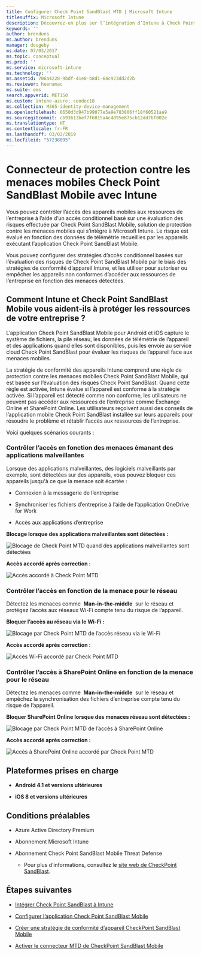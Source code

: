 ```yaml
---
title: Configurer Check Point SandBlast MTD | Microsoft Intune
titlesuffix: Microsoft Intune
description: Découvrez-en plus sur l’intégration d’Intune à Check Point SandBlast Mobile Threat Defense pour contrôler l’accès des appareils mobiles aux ressources de votre entreprise.
keywords: ''
author: brenduns
ms.author: brenduns
manager: dougeby
ms.date: 07/03/2017
ms.topic: conceptual
ms.prod: ''
ms.service: microsoft-intune
ms.technology: ''
ms.assetid: 706a4228-9bdf-41e0-b8d1-64c923dd2d2b
ms.reviewer: heenamac
ms.suite: ems
search.appverid: MET150
ms.custom: intune-azure; seodec18
ms.collection: M365-identity-device-management
ms.openlocfilehash: 6650d3d947b99077e5a9e783806ff18f60521aa9
ms.sourcegitcommit: cb93613bef7f6015a4c4095e875cb12dd76f002e
ms.translationtype: HT
ms.contentlocale: fr-FR
ms.lasthandoff: 03/02/2019
ms.locfileid: "57238095"
---
```

# <a name="check-point-sandblast-mobile-threat-defense-connector-with-intune"></a>Connecteur de protection contre les menaces mobiles Check Point SandBlast Mobile avec Intune

Vous pouvez contrôler l’accès des appareils mobiles aux ressources de l’entreprise à l’aide d’un accès conditionnel basé sur une évaluation des risques effectuée par Check Point SandBlast Mobile, solution de protection contre les menaces mobiles qui s’intègre à Microsoft Intune. Le risque est évalué en fonction des données de télémétrie recueillies par les appareils exécutant l’application Check Point SandBlast Mobile.

Vous pouvez configurer des stratégies d’accès conditionnel basées sur l’évaluation des risques de Check Point SandBlast Mobile par le biais des stratégies de conformité d’appareil Intune, et les utiliser pour autoriser ou empêcher les appareils non conformes d’accéder aux ressources de l’entreprise en fonction des menaces détectées.

## <a name="how-do-intune-and-check-point-sandblast-mobile-help-protect-your-company-resources"></a>Comment Intune et Check Point SandBlast Mobile vous aident-ils à protéger les ressources de votre entreprise ?

L’application Check Point SandBlast Mobile pour Android et iOS capture le système de fichiers, la pile réseau, les données de télémétrie de l’appareil et des applications quand elles sont disponibles, puis les envoie au service cloud Check Point SandBlast pour évaluer les risques de l’appareil face aux menaces mobiles.

La stratégie de conformité des appareils Intune comprend une règle de protection contre les menaces mobiles Check Point SandBlast Mobile, qui est basée sur l’évaluation des risques Check Point SandBlast. Quand cette règle est activée, Intune évalue si l’appareil est conforme à la stratégie activée. Si l’appareil est détecté comme non conforme, les utilisateurs ne peuvent pas accéder aux ressources de l’entreprise comme Exchange Online et SharePoint Online. Les utilisateurs reçoivent aussi des conseils de l’application mobile Check Point SandBlast installée sur leurs appareils pour résoudre le problème et rétablir l’accès aux ressources de l’entreprise.

<!-- ## Sample scenarios 
closing syntax for comment above is missing. Please insert closing syntax at intended location. -->

Voici quelques scénarios courants :

### <a name="control-access-based-on-threats-from-malicious-apps"></a>Contrôler l’accès en fonction des menaces émanant des applications malveillantes

Lorsque des applications malveillantes, des logiciels malveillants par exemple, sont détectées sur des appareils, vous pouvez bloquer ces appareils jusqu'à ce que la menace soit écartée :

-   Connexion à la messagerie de l’entreprise

-   Synchroniser les fichiers d’entreprise à l’aide de l’application OneDrive for Work

-   Accès aux applications d’entreprise

**Blocage lorsque des applications malveillantes sont détectées :**

![Blocage de Check Point MTD quand des applications malveillantes sont détectées](./media/checkpoint-MTD-2.PNG)

**Accès accordé après correction :**

![Accès accordé à Check Point MTD](./media/checkpoint-MTD-3.PNG)

### <a name="control-access-based-on-threat-to-network"></a>Contrôler l’accès en fonction de la menace pour le réseau

Détectez les menaces comme  **Man-in-the-middle**  sur le réseau et protégez l’accès aux réseaux Wi-Fi compte tenu du risque de l’appareil.

**Bloquer l’accès au réseau via le Wi-Fi :**

![Blocage par Check Point MTD de l’accès réseau via le Wi-Fi](./media/checkpoint-MTD-4.PNG)

**Accès accordé après correction :**

![Accès Wi-Fi accordé par Check Point MTD](./media/checkpoint-MTD-5.PNG)

### <a name="control-access-to-sharepoint-online-based-on-threat-to-network"></a>Contrôler l’accès à SharePoint Online en fonction de la menace pour le réseau

Détectez les menaces comme  **Man-in-the-middle**  sur le réseau et empêchez la synchronisation des fichiers d’entreprise compte tenu du risque de l’appareil.

**Bloquer SharePoint Online lorsque des menaces réseau sont détectées :**

![Blocage par Check Point MTD de l’accès à SharePoint Online](./media/checkpoint-MTD-6.PNG)

**Accès accordé après correction :**

![Accès à SharePoint Online accordé par Check Point MTD](./media/checkpoint-MTD-7.PNG)

## <a name="supported-platforms"></a>Plateformes prises en charge

-   **Android 4.1 et versions ultérieures**

-   **iOS 8 et versions ultérieures**

## <a name="pre-requisites"></a>Conditions préalables

-   Azure Active Directory Premium

-   Abonnement Microsoft Intune

-   Abonnement Check Point SandBlast Mobile Threat Defense
    -   Pour plus d’informations, consultez le [site web de CheckPoint SandBlast](https://www.checkpoint.com/).

## <a name="next-steps"></a>Étapes suivantes

- [Intégrer Check Point SandBlast à Intune](checkpoint-sandblast-mobile-mtd-connector-integration.md)

- [Configurer l’application Check Point SandBlast Mobile](mtd-apps-ios-app-configuration-policy-add-assign.md)

- [Créer une stratégie de conformité d’appareil CheckPoint SandBlast Mobile](mtd-device-compliance-policy-create.md)

- [Activer le connecteur MTD de CheckPoint SandBlast Mobile](mtd-connector-enable.md)

